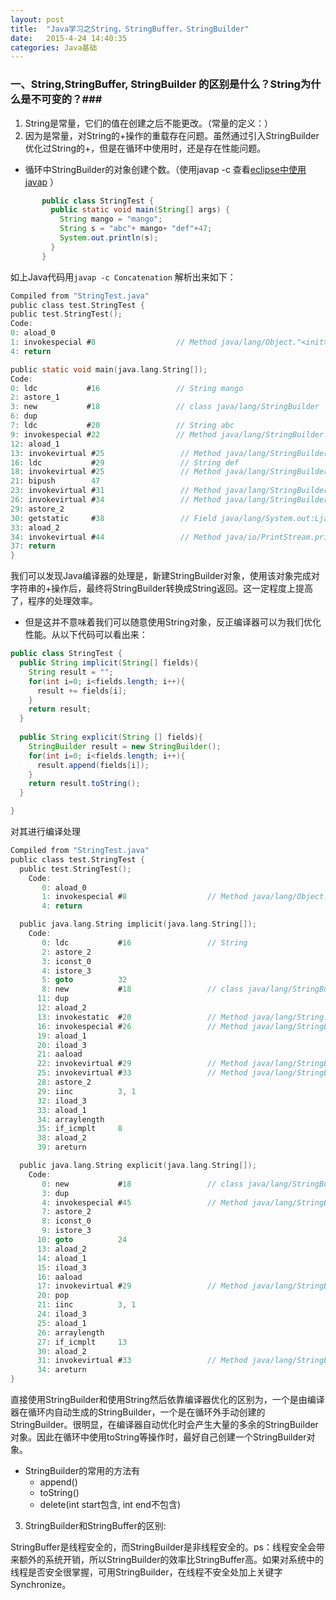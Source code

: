 ```yaml
---
layout: post
title:  "Java学习之String，StringBuffer，StringBuilder"
date:   2015-4-24 14:40:35
categories: Java基础
---
```

### 一、String,StringBuffer, StringBuilder 的区别是什么？String为什么是不可变的？###
1. String是常量，它们的值在创建之后不能更改。（常量的定义：）
2. 因为是常量，对String的+操作的重载存在问题。虽然通过引入StringBuilder优化过String的+，但是在循环中使用时，还是存在性能问题。
* 循环中StringBuilder的对象创建个数。（使用javap -c 查看[eclipse中使用javap](http://stackoverflow.com/questions/7056987/how-to-use-javap-with-eclipse) ）    
 ```java 
		public class StringTest {
		  public static void main(String[] args) {
		    String mango = "mango";
		    String s = "abc"+ mango+ "def"+47;
		    System.out.println(s);
		  }
		} 
 ```
如上Java代码用`javap -c Concatenation` 解析出来如下： 
```c
Compiled from "StringTest.java"
public class test.StringTest {
public test.StringTest();
Code:
0: aload_0       
1: invokespecial #8                  // Method java/lang/Object."<init>":()V
4: return        

public static void main(java.lang.String[]);
Code:
0: ldc           #16                 // String mango
2: astore_1      
3: new           #18                 // class java/lang/StringBuilder
6: dup           
7: ldc           #20                 // String abc
9: invokespecial #22                 // Method java/lang/StringBuilder."<init>":(Ljava/lang/String;)V
12: aload_1       
13: invokevirtual #25                 // Method java/lang/StringBuilder.append:(Ljava/lang/String;)Ljava/lang/StringBuilder;
16: ldc           #29                 // String def
18: invokevirtual #25                 // Method java/lang/StringBuilder.append:(Ljava/lang/String;)Ljava/lang/StringBuilder;
21: bipush        47
23: invokevirtual #31                 // Method java/lang/StringBuilder.append:(I)Ljava/lang/StringBuilder;
26: invokevirtual #34                 // Method java/lang/StringBuilder.toString:()Ljava/lang/String;
29: astore_2      
30: getstatic     #38                 // Field java/lang/System.out:Ljava/io/PrintStream;
33: aload_2       
34: invokevirtual #44                 // Method java/io/PrintStream.println:(Ljava/lang/String;)V
37: return        
}
```
我们可以发现Java编译器的处理是，新建StringBuilder对象，使用该对象完成对字符串的+操作后，最终将StringBuilder转换成String返回。这一定程度上提高了，程序的处理效率。
*  但是这并不意味着我们可以随意使用String对象，反正编译器可以为我们优化性能。从以下代码可以看出来：
```java
public class StringTest {
  public String implicit(String[] fields){
    String result = "";
    for(int i=0; i<fields.length; i++){
      result += fields[i];
    }
    return result;
  }
  
  public String explicit(String [] fields){
    StringBuilder result = new StringBuilder();
    for(int i=0; i<fields.length; i++){
      result.append(fields[i]);
    }
    return result.toString();
  }

}
```
对其进行编译处理
```c
Compiled from "StringTest.java"
public class test.StringTest {
  public test.StringTest();
    Code:
       0: aload_0       
       1: invokespecial #8                  // Method java/lang/Object."<init>":()V
       4: return        

  public java.lang.String implicit(java.lang.String[]);
    Code:
       0: ldc           #16                 // String 
       2: astore_2      
       3: iconst_0      
       4: istore_3      
       5: goto          32
       8: new           #18                 // class java/lang/StringBuilder
      11: dup           
      12: aload_2       
      13: invokestatic  #20                 // Method java/lang/String.valueOf:(Ljava/lang/Object;)Ljava/lang/String;
      16: invokespecial #26                 // Method java/lang/StringBuilder."<init>":(Ljava/lang/String;)V
      19: aload_1       
      20: iload_3       
      21: aaload        
      22: invokevirtual #29                 // Method java/lang/StringBuilder.append:(Ljava/lang/String;)Ljava/lang/StringBuilder;
      25: invokevirtual #33                 // Method java/lang/StringBuilder.toString:()Ljava/lang/String;
      28: astore_2      
      29: iinc          3, 1
      32: iload_3       
      33: aload_1       
      34: arraylength   
      35: if_icmplt     8
      38: aload_2       
      39: areturn       

  public java.lang.String explicit(java.lang.String[]);
    Code:
       0: new           #18                 // class java/lang/StringBuilder
       3: dup           
       4: invokespecial #45                 // Method java/lang/StringBuilder."<init>":()V
       7: astore_2      
       8: iconst_0      
       9: istore_3      
      10: goto          24
      13: aload_2       
      14: aload_1       
      15: iload_3       
      16: aaload        
      17: invokevirtual #29                 // Method java/lang/StringBuilder.append:(Ljava/lang/String;)Ljava/lang/StringBuilder;
      20: pop           
      21: iinc          3, 1
      24: iload_3       
      25: aload_1       
      26: arraylength   
      27: if_icmplt     13
      30: aload_2       
      31: invokevirtual #33                 // Method java/lang/StringBuilder.toString:()Ljava/lang/String;
      34: areturn       
}

```
直接使用StringBuilder和使用String然后依靠编译器优化的区别为，一个是由编译器在循环内自动生成的StringBuilder，一个是在循环外手动创建的StringBuilder。很明显，在编译器自动优化时会产生大量的多余的StringBuilder对象。因此在循环中使用toString等操作时，最好自己创建一个StringBuilder对象。

* StringBuilder的常用的方法有
	* append()
	* toString()
	* delete(int start包含, int end不包含) 


3. StringBuilder和StringBuffer的区别:

StringBuffer是线程安全的，而StringBuilder是非线程安全的。ps：线程安全会带来额外的系统开销，所以StringBuilder的效率比StringBuffer高。如果对系统中的线程是否安全很掌握，可用StringBuilder，在线程不安全处加上关键字Synchronize。

























